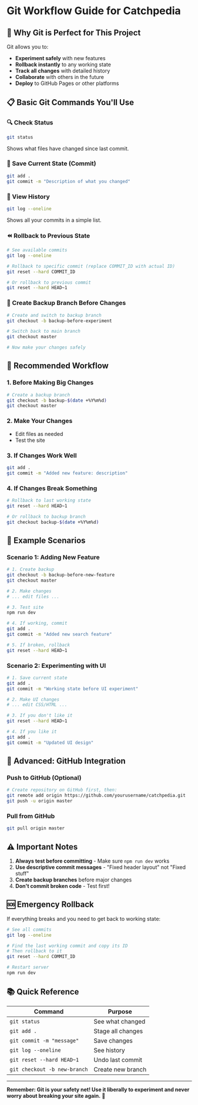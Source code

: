 # Git Workflow Guide for Catchpedia

## 🎯 Why Git is Perfect for This Project

Git allows you to:
- **Experiment safely** with new features
- **Rollback instantly** to any working state
- **Track all changes** with detailed history
- **Collaborate** with others in the future
- **Deploy** to GitHub Pages or other platforms

## 📋 Basic Git Commands You'll Use

### 🔍 Check Status
```bash
git status
```
Shows what files have changed since last commit.

### 💾 Save Current State (Commit)
```bash
git add .
git commit -m "Description of what you changed"
```

### 📜 View History
```bash
git log --oneline
```
Shows all your commits in a simple list.

### ⏪ Rollback to Previous State
```bash
# See available commits
git log --oneline

# Rollback to specific commit (replace COMMIT_ID with actual ID)
git reset --hard COMMIT_ID

# Or rollback to previous commit
git reset --hard HEAD~1
```

### 🔄 Create Backup Branch Before Changes
```bash
# Create and switch to backup branch
git checkout -b backup-before-experiment

# Switch back to main branch
git checkout master

# Now make your changes safely
```

## 🚀 Recommended Workflow

### 1. **Before Making Big Changes**
```bash
# Create a backup branch
git checkout -b backup-$(date +%Y%m%d)
git checkout master
```

### 2. **Make Your Changes**
- Edit files as needed
- Test the site

### 3. **If Changes Work Well**
```bash
git add .
git commit -m "Added new feature: description"
```

### 4. **If Changes Break Something**
```bash
# Rollback to last working state
git reset --hard HEAD~1

# Or rollback to backup branch
git checkout backup-$(date +%Y%m%d)
```

## 🎯 Example Scenarios

### Scenario 1: Adding New Feature
```bash
# 1. Create backup
git checkout -b backup-before-new-feature
git checkout master

# 2. Make changes
# ... edit files ...

# 3. Test site
npm run dev

# 4. If working, commit
git add .
git commit -m "Added new search feature"

# 5. If broken, rollback
git reset --hard HEAD~1
```

### Scenario 2: Experimenting with UI
```bash
# 1. Save current state
git add .
git commit -m "Working state before UI experiment"

# 2. Make UI changes
# ... edit CSS/HTML ...

# 3. If you don't like it
git reset --hard HEAD~1

# 4. If you like it
git add .
git commit -m "Updated UI design"
```

## 🔧 Advanced: GitHub Integration

### Push to GitHub (Optional)
```bash
# Create repository on GitHub first, then:
git remote add origin https://github.com/yourusername/catchpedia.git
git push -u origin master
```

### Pull from GitHub
```bash
git pull origin master
```

## ⚠️ Important Notes

1. **Always test before committing** - Make sure `npm run dev` works
2. **Use descriptive commit messages** - "Fixed header layout" not "Fixed stuff"
3. **Create backup branches** before major changes
4. **Don't commit broken code** - Test first!

## 🆘 Emergency Rollback

If everything breaks and you need to get back to working state:

```bash
# See all commits
git log --oneline

# Find the last working commit and copy its ID
# Then rollback to it
git reset --hard COMMIT_ID

# Restart server
npm run dev
```

## 📚 Quick Reference

| Command | Purpose |
|---------|---------|
| `git status` | See what changed |
| `git add .` | Stage all changes |
| `git commit -m "message"` | Save changes |
| `git log --oneline` | See history |
| `git reset --hard HEAD~1` | Undo last commit |
| `git checkout -b new-branch` | Create new branch |

---

**Remember: Git is your safety net! Use it liberally to experiment and never worry about breaking your site again.** 🎣
